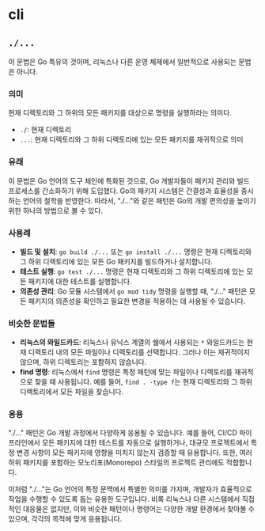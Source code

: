 # cli

## `./...`

이 문법은 Go 특유의 것이며, 리눅스나 다른 운영 체제에서 일반적으로 사용되는 문법은 아니다.

### 의미

현재 디렉토리와 그 하위의 모든 패키지를 대상으로 명령을 실행하라는 의미다.
- `./`: 현재 디렉토리
- `...`: 현재 디렉토리와 그 하위 디렉토리에 있는 모든 패키지를 재귀적으로 의미

### 유래

이 문법은 Go 언어의 도구 체인에 특화된 것으로, Go 개발자들이 패키지 관리와 빌드 프로세스를 간소화하기 위해 도입했다.
Go의 패키지 시스템은 간결성과 효율성을 중시하는 언어의 철학을 반영한다.
따라서, "./..."와 같은 패턴은 Go의 개발 편의성을 높이기 위한 하나의 방법으로 볼 수 있다.

### 사용례

- **빌드 및 설치**: `go build ./...` 또는 `go install ./...` 명령은 현재 디렉토리와 그 하위 디렉토리에 있는 모든 Go 패키지를 빌드하거나 설치합니다.
- **테스트 실행**: `go test ./...` 명령은 현재 디렉토리와 그 하위 디렉토리에 있는 모든 패키지에 대한 테스트를 실행합니다.
- **의존성 관리**: Go 모듈 시스템에서 `go mod tidy` 명령을 실행할 때, "./..." 패턴은 모든 패키지의 의존성을 확인하고 필요한 변경을 적용하는 데 사용될 수 있습니다.

### 비슷한 문법들

- **리눅스의 와일드카드**: 리눅스나 유닉스 계열의 쉘에서 사용되는 `*` 와일드카드는 현재 디렉토리 내의 모든 파일이나 디렉토리를 선택합니다. 그러나 이는 재귀적이지 않으며, 하위 디렉토리는 포함하지 않습니다.
- **find 명령**: 리눅스에서 `find` 명령은 특정 패턴에 맞는 파일이나 디렉토리를 재귀적으로 찾을 때 사용됩니다. 예를 들어, `find . -type f`는 현재 디렉토리와 그 하위 디렉토리에서 모든 파일을 찾습니다.

### 응용

"./..." 패턴은 Go 개발 과정에서 다양하게 응용될 수 있습니다. 예를 들어, CI/CD 파이프라인에서 모든 패키지에 대한 테스트를 자동으로 실행하거나, 대규모 프로젝트에서 특정 변경 사항이 모든 패키지에 영향을 미치지 않는지 검증할 때 유용합니다. 또한, 여러 하위 패키지를 포함하는 모노리포(Monorepo) 스타일의 프로젝트 관리에도 적합합니다.

이처럼 "./..."는 Go 언어의 특정 문맥에서 특별한 의미를 가지며, 개발자가 효율적으로 작업을 수행할 수 있도록 돕는 유용한 도구입니다. 비록 리눅스나 다른 시스템에서 직접적인 대응물은 없지만, 이와 비슷한 패턴이나 명령어는 다양한 개발 환경에서 찾아볼 수 있으며, 각각의 목적에 맞게 응용됩니다.
